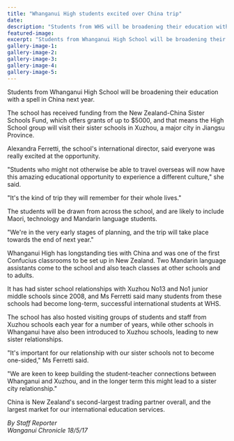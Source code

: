 ```yaml
---
title: "Whanganui High students excited over China trip"
date: 
description: "Students from WHS will be broadening their education with a spell in China next year..."
featured-image: 
excerpt: "Students from Whanganui High School will be broadening their education with a spell in China next year."
gallery-image-1: 
gallery-image-2: 
gallery-image-3: 
gallery-image-4: 
gallery-image-5: 
---
```


<p>Students from Whanganui High School will be broadening their education with a spell in China next year.</p>
<p>The school has received funding from the New Zealand-China Sister Schools Fund, which offers grants of up to $5000, and that means the High School group will visit their sister schools in Xuzhou, a major city in Jiangsu Province.</p>
<p>Alexandra Ferretti, the school's international director, said everyone was really excited at the opportunity.</p>
<p>"Students who might not otherwise be able to travel overseas will now have this amazing educational opportunity to experience a different culture," she said.</p>
<p>"It's the kind of trip they will remember for their whole lives."</p>
<p>The students will be drawn from across the school, and are likely to include Maori, technology and Mandarin language students.</p>
<p>"We're in the very early stages of planning, and the trip will take place towards the end of next year."</p>
<p>Whanganui High has longstanding ties with China and was one of the first Confucius classrooms to be set up in New Zealand. Two Mandarin language assistants come to the school and also teach classes at other schools and to adults.</p>
<p>It has had sister school relationships with Xuzhou No13 and No1 junior middle schools since 2008, and Ms Ferretti said many students from these schools had become long-term, successful international students at WHS.</p>
<p>The school has also hosted visiting groups of students and staff from Xuzhou schools each year for a number of years, while other schools in Whanganui have also been introduced to Xuzhou schools, leading to new sister relationships.</p>
<p>"It's important for our relationship with our sister schools not to become one-sided," Ms Ferretti said.</p>
<p>"We are keen to keep building the student-teacher connections between Whanganui and Xuzhou, and in the longer term this might lead to a sister city relationship."</p>
<p>China is New Zealand's second-largest trading partner overall, and the largest market for our international education services.</p>
<p class="clear syndicator"><em>By Staff Reporter</em><br /><em>Wanganui Chronicle 18/5/17&nbsp;</em></p>

